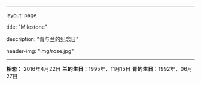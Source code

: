 ﻿---

layout: page

title: "Milestone"

description: "青与兰的纪念日"

header-img: "img/rose.jpg"

---

**相恋**： 2016年4月22日
**兰的生日**：1995年，11月15日
**青的生日**：1992年，06月27日